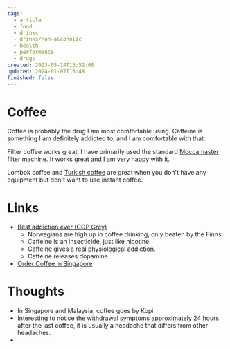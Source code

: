 ```yaml
---
tags:
  - article
  - food
  - drinks
  - drinks/non-alcoholic
  - health
  - performance
  - drugs
created: 2023-05-14T13:52:00
updated: 2024-01-07T16:48
finished: false
---
```


# Coffee

Coffee is probably the drug I am most comfortable using. Caffeine is something I am definitely addicted to, and I am comfortable with that. 

Filter coffee works great, I have primarily used the standard [Moccamaster](https://www.jernia.no/inspirasjon/nordmenns-favoritt-kaffetrakter-i-50-ar/) filter machine. It works great and I am very happy with it. 

Lombok coffee and [Turkish coffee](https://en.wikipedia.org/wiki/Turkish_coffee) are great when you don't have any equipment but don't want to use instant coffee. 



# Links
- [Best addiction ever (CGP Grey)](https://www.youtube.com/watch?v=OTVE5iPMKLg) 
	- Norwegians are high up in coffee drinking, only beaten by the Finns. 
	- Caffeine is an insecticide, just like nicotine.
	- Caffeine gives a real physiological addiction.
	- Caffeine releases dopamine. 
- [Order Coffee in Singapore](https://blog.seedly.sg/singapore-coffee-kopi-tea-teh-guide-difference-in-price-how-to-order/)

# Thoughts 
- In Singapore and Malaysia, coffee goes by Kopi.
- Interesting to notice the withdrawal symptoms approximately 24 hours after the last coffee, it is usually a headache that differs from other headaches. 
- 


